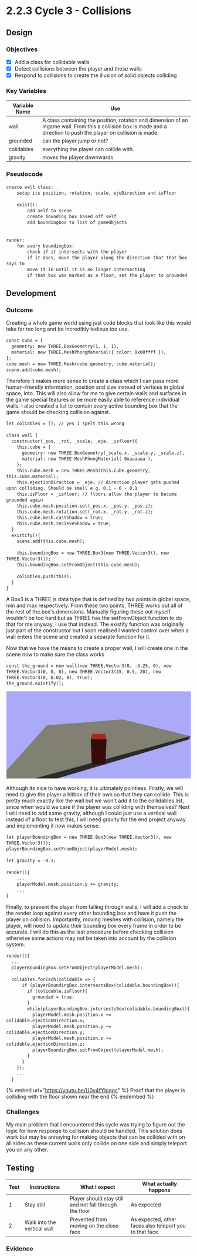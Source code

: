# 2.2.3 Cycle 3 - Collisions

## Design

### Objectives

* [x] Add a class for collidable walls
* [x] Detect collisions between the player and these walls
* [x] Respond to collisions to create the illusion of solid objects colliding

### Key Variables

| Variable Name | Use                                                                                                                                                                   |
| ------------- | --------------------------------------------------------------------------------------------------------------------------------------------------------------------- |
| wall          | A class containing the position, rotation and dimension of an ingame wall. From this a collision box is made and a direction to push the player on collision is made. |
| grounded      | can the player jump or not?                                                                                                                                           |
| colidables    | everything the player can collide with.                                                                                                                               |
| gravity       | moves the player downwards                                                                                                                                            |

### Pseudocode

```
create wall class:
    setup its position, rotation, scale, ejeDirection and isFloor
    
    exist():
        add self to scene
        create bounding box based off self
        add boundingbox to list of gameObjects


render:
    for every boundingbox:
        check if it intersects with the player
        if it does, move the player along the direction that that box says to
        move it in until it is no longer intersecting
        if that box was marked as a floor, set the player to grounded
```

## Development

### Outcome

Creating a whole game world using just code blocks that look like this would take far too long and be incredibly tedious too use.

```
const cube = {
  geometry: new THREE.BoxGeometry(1, 1, 1),
  material: new THREE.MeshPhongMaterial({ color: 0x00ffff }),
};
cube.mesh = new THREE.Mesh(cube.geometry, cube.material);
scene.add(cube.mesh);
```

Therefore it makes more sense to create a class which I can pass more human-friendly information, position and size instead of vertices in global space, into. This will also allow for me to give certain walls and surfaces in the game special features or be more easily able to reference individual walls. I also created a list to contain every active bounding box that the game should be checking collision against.

```
let coliables = []; // yes I spelt this wrong

class wall {
  constructor(_pos, _rot, _scale, _eje, _isfloor){
    this.cube = {
      geometry: new THREE.BoxGeometry(_scale.x, _scale.y, _scale.z), 
      material: new THREE.MeshPhongMaterial( 0xaaaaaa ),
    };
    this.cube.mesh = new THREE.Mesh(this.cube.geometry, this.cube.material);
    this.ejectionDirection = _eje; // direction player gets pushed upon colliding. Should be small e.g. 0.1 - 0 - 0.1
    this.isFloor = _isfloor; // floors allow the player to become grounded again
    this.cube.mesh.position.set(_pos.x, _pos.y, _pos.z);
    this.cube.mesh.rotation.set(_rot.x, _rot.y, _rot.z);
    this.cube.mesh.castShadow = true;
    this.cube.mesh.recieveShadow = true;
  }
  existify(){
    scene.add(this.cube.mesh);

    this.boundingBox = new THREE.Box3(new THREE.Vector3(), new THREE.Vector3());
    this.boundingBox.setFromObject(this.cube.mesh);

    coliables.push(this);
  }
}
```

A Box3 is a THREE.js data type that is defined by two points in global space, min and max respectively. From these two points, THREE works out all of the rest of the box's dimensions. Manually figuring these out myself wouldn't be too hard but as THREE has the setFromObject function to do that for me anyway, I use that instead. The existify function was originally just part of the constructor but I soon realised I wanted control over when a wall enters the scene and created a separate function for it.

Now that we have the means to create a proper wall, I will create one in the scene now to make sure the class works

```
const the_ground = new wall(new THREE.Vector3(0, -3.25, 0), new THREE.Vector3(0, 0, 0), new THREE.Vector3(15, 0.5, 20), new THREE.Vector3(0, 0.02, 0), true);
the_ground.existify();
```

![We have now successfully done nothing that we couldn't already do, lets fix that](<../.gitbook/assets/image (5).png>)

Although its nice to have working, it is ultimately pointless. Firstly, we will need to give the player a hitbox of their own so that they can collide. This is pretty much exactly like the wall but we won't add it to the collidables list, since when would we care if the player was colliding with themselves? Next I will need to add some gravity, although I could just use a vertical wall instead of a floor to test this, I will need gravity for the end project anyway and implementing it now makes sense.

```
let playerBoundingBox = new THREE.Box3(new THREE.Vector3(), new THREE.Vector3());
playerBoundingBox.setFromObject(playerModel.mesh);

let gravity = -0.1;

render(){
    ...
    playerModel.mesh.position.y += gravity;
    ...
}
```

Finally, to prevent the player from falling through walls, I will add a check to the render loop against every other bounding box and have it push the player on collision. Importantly, moving meshes with collision, namely the player, will need to update their bounding box every frame in order to be accurate. I will do this as the last procedure before checking collision otherwise some actions may not be taken into account by the collision system.

```
render(){
  ...
  playerBoundingBox.setFromObject(playerModel.mesh);
  
  coliables.forEach(colidable => {
      if (playerBoundingBox.intersectsBox(colidable.boundingBox)){
        if (colidable.isFloor){
          grounded = true;
        }
        while(playerBoundingBox.intersectsBox(colidable.boundingBox)){
          playerModel.mesh.position.x += colidable.ejectionDirection.x;
          playerModel.mesh.position.y += colidable.ejectionDirection.y;
          playerModel.mesh.position.z += colidable.ejectionDirection.z;
          playerBoundingBox.setFromObject(playerModel.mesh);
        }
      }
    });
    ...
  }
```

{% embed url="https://youtu.be/U0v4fYIcqqc" %}
Proof that the player is colliding with the floor shown near the end
{% endembed %}

### Challenges

My main problem that I encountered this cycle was trying to figure out the logic for how response to collision should be handled. This solution does work but may be annoying for making objects that can be collided with on all sides as these current walls only collide on one side and simply teleport you on any other.

## Testing

| Test | Instructions                | What I expect                                           | What actually happens                                   |
| ---- | --------------------------- | ------------------------------------------------------- | ------------------------------------------------------- |
| 1    | Stay still                  | Player should stay still and not fall through the floor | As expected                                             |
| 2    | Walk into the vertical wall | Prevented from moving on the close face                 | As expected, other faces also teleport you to that face |

### Evidence
